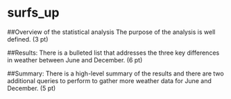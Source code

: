 # surfs_up



##Overview of the statistical analysis
        The purpose of the analysis is well defined. (3 pt)

##Results:
        There is a bulleted list that addresses the three key differences in weather between June and December. (6 pt)

##Summary:
        There is a high-level summary of the results and there are two additional queries to perform to gather more weather data for June and December. (5 pt)
